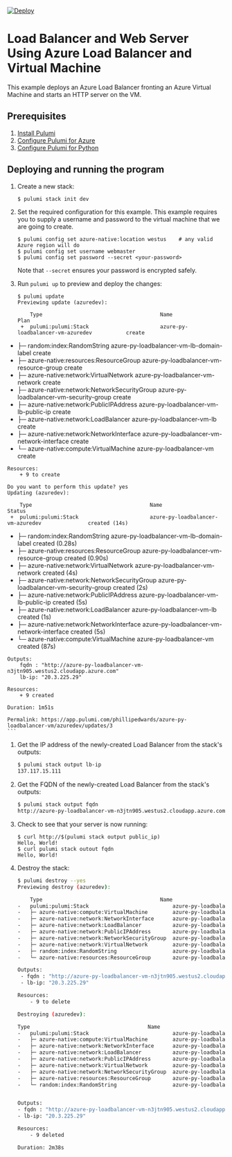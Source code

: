 [![Deploy](https://get.pulumi.com/new/button.svg)](https://app.pulumi.com/new?template=https://github.com/pulumi/examples/blob/master/azure-py-loadbalancer-vm/README.md)

# Load Balancer and Web Server Using Azure Load Balancer and Virtual Machine

This example deploys an Azure Load Balancer fronting an Azure Virtual Machine and starts an HTTP server on the VM.

## Prerequisites

1. [Install Pulumi](https://www.pulumi.com/docs/get-started/install/)
1. [Configure Pulumi for Azure](https://www.pulumi.com/docs/intro/cloud-providers/azure/setup/)
1. [Configure Pulumi for Python](https://www.pulumi.com/docs/intro/languages/python/)

## Deploying and running the program

1. Create a new stack:

    ```bash
    $ pulumi stack init dev
    ```

1. Set the required configuration for this example. This example requires you to supply a username and password to the virtual machine that we are going to create.

    ```
    $ pulumi config set azure-native:location westus    # any valid Azure region will do
    $ pulumi config set username webmaster
    $ pulumi config set password --secret <your-password> 
    ```

    Note that `--secret` ensures your password is encrypted safely.


1. Run `pulumi up` to preview and deploy the changes:

    ```
    $ pulumi update
    Previewing update (azuredev):

        Type                                      Name                         Plan       
     +  pulumi:pulumi:Stack                       azure-py-loadbalancer-vm-azuredev           create
 +   ├─ random:index:RandomString                  azure-py-loadbalancer-vm-lb-domain-label    create
 +   ├─ azure-native:resources:ResourceGroup       azure-py-loadbalancer-vm-resource-group     create
 +   ├─ azure-native:network:VirtualNetwork        azure-py-loadbalancer-vm-network            create
 +   ├─ azure-native:network:NetworkSecurityGroup  azure-py-loadbalancer-vm-security-group     create
 +   ├─ azure-native:network:PublicIPAddress       azure-py-loadbalancer-vm-lb-public-ip       create
 +   ├─ azure-native:network:LoadBalancer          azure-py-loadbalancer-vm-lb                 create
 +   ├─ azure-native:network:NetworkInterface      azure-py-loadbalancer-vm-network-interface  create
 +   └─ azure-native:compute:VirtualMachine        azure-py-loadbalancer-vm                    create

    Resources:
        + 9 to create

    Do you want to perform this update? yes
    Updating (azuredev):

        Type                                      Name                         Status      
     +  pulumi:pulumi:Stack                       azure-py-loadbalancer-vm-azuredev               created (14s)       
 +   ├─ random:index:RandomString                  azure-py-loadbalancer-vm-lb-domain-label    created (0.28s)     
 +   ├─ azure-native:resources:ResourceGroup       azure-py-loadbalancer-vm-resource-group     created (0.90s)     
 +   ├─ azure-native:network:VirtualNetwork        azure-py-loadbalancer-vm-network            created (4s)        
 +   ├─ azure-native:network:NetworkSecurityGroup  azure-py-loadbalancer-vm-security-group     created (2s)        
 +   ├─ azure-native:network:PublicIPAddress       azure-py-loadbalancer-vm-lb-public-ip       created (5s)        
 +   ├─ azure-native:network:LoadBalancer          azure-py-loadbalancer-vm-lb                 created (1s)        
 +   ├─ azure-native:network:NetworkInterface      azure-py-loadbalancer-vm-network-interface  created (5s)        
 +   └─ azure-native:compute:VirtualMachine        azure-py-loadbalancer-vm                    created (87s)         

    Outputs:
        fqdn : "http://azure-py-loadbalancer-vm-n3jtn905.westus2.cloudapp.azure.com"
        lb-ip: "20.3.225.29"

    Resources:
        + 9 created

    Duration: 1m51s

    Permalink: https://app.pulumi.com/phillipedwards/azure-py-loadbalancer-vm/azuredev/updates/3
    ```

1. Get the IP address of the newly-created Load Balancer from the stack's outputs: 

    ```bash
    $ pulumi stack output lb-ip
    137.117.15.111
    ```

1. Get the FQDN of the newly-created Load Balancer from the stack's outputs: 

    ```bash
    $ pulumi stack output fqdn
    http://azure-py-loadbalancer-vm-n3jtn905.westus2.cloudapp.azure.com
    ```

1. Check to see that your server is now running:

    ```
    $ curl http://$(pulumi stack output public_ip)
    Hello, World!
    $ curl pulumi stack outout fqdn
    Hello, World!
    ```

1. Destroy the stack:

    ```bash
    $ pulumi destroy --yes
    Previewing destroy (azuredev):

        Type                                      Name                         Plan       
    -   pulumi:pulumi:Stack                           azure-py-loadbalancer-vm-azuredev           delete     
    -   ├─ azure-native:compute:VirtualMachine        azure-py-loadbalancer-vm                    delete     
    -   ├─ azure-native:network:NetworkInterface      azure-py-loadbalancer-vm-network-interface  delete     
    -   ├─ azure-native:network:LoadBalancer          azure-py-loadbalancer-vm-lb                 delete     
    -   ├─ azure-native:network:PublicIPAddress       azure-py-loadbalancer-vm-lb-public-ip       delete     
    -   ├─ azure-native:network:NetworkSecurityGroup  azure-py-loadbalancer-vm-security-group     delete     
    -   ├─ azure-native:network:VirtualNetwork        azure-py-loadbalancer-vm-network            delete     
    -   ├─ random:index:RandomString                  azure-py-loadbalancer-vm-lb-domain-label    delete     
    -   └─ azure-native:resources:ResourceGroup       azure-py-loadbalancer-vm-resource-group     delete       

    Outputs:
     - fqdn : "http://azure-py-loadbalancer-vm-n3jtn905.westus2.cloudapp.azure.com"
     - lb-ip: "20.3.225.29"

    Resources:
        - 9 to delete

    Destroying (azuredev):

    Type                                      Name                         Status      
    -   pulumi:pulumi:Stack                           azure-py-loadbalancer-vm-azuredev           deleted             
    -   ├─ azure-native:compute:VirtualMachine        azure-py-loadbalancer-vm                    deleted (42s)       
    -   ├─ azure-native:network:NetworkInterface      azure-py-loadbalancer-vm-network-interface  deleted (5s)        
    -   ├─ azure-native:network:LoadBalancer          azure-py-loadbalancer-vm-lb                 deleted (10s)       
    -   ├─ azure-native:network:PublicIPAddress       azure-py-loadbalancer-vm-lb-public-ip       deleted (20s)       
    -   ├─ azure-native:network:VirtualNetwork        azure-py-loadbalancer-vm-network            deleted (11s)       
    -   ├─ azure-native:network:NetworkSecurityGroup  azure-py-loadbalancer-vm-security-group     deleted (3s)        
    -   ├─ azure-native:resources:ResourceGroup       azure-py-loadbalancer-vm-resource-group     deleted (76s)       
    -   └─ random:index:RandomString                  azure-py-loadbalancer-vm-lb-domain-label    deleted (0.23s)     


    Outputs:
    - fqdn : "http://azure-py-loadbalancer-vm-n3jtn905.westus2.cloudapp.azure.com"
    - lb-ip: "20.3.225.29"

    Resources:
        - 9 deleted

    Duration: 2m38s
    ```
